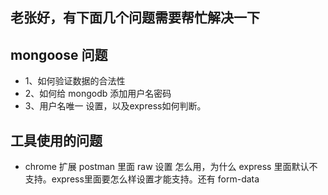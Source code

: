 
## 老张好，有下面几个问题需要帮忙解决一下

## mongoose 问题
* 1、如何验证数据的合法性
* 2、如何给 mongodb 添加用户名密码
* 3、用户名唯一 设置，以及express如何判断。


## 工具使用的问题
* chrome 扩展 postman 里面 raw 设置 怎么用，为什么 express 里面默认不支持。express里面要怎么样设置才能支持。还有 form-data



